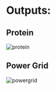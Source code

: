 # Outputs:

## Protein

![protein](https://user-images.githubusercontent.com/39385060/179444953-f0711616-72e9-4cdb-aa5d-a5b1afbf90c7.png)

## Power Grid

![powergrid](https://user-images.githubusercontent.com/39385060/179444968-b76fbcfd-5a04-431a-a67d-f576339518dc.png)
